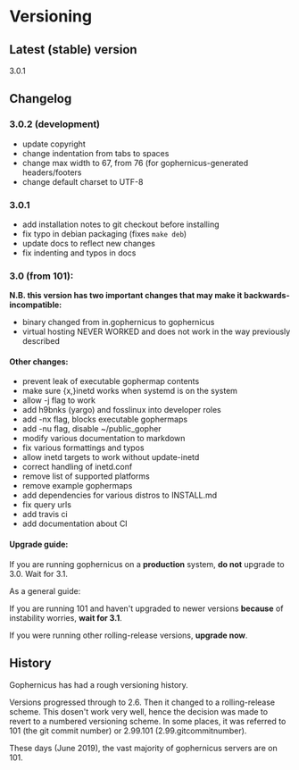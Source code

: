 # Versioning

## Latest (stable) version

3.0.1

## Changelog

<!--- this should be mirrored from Changelog -->

### 3.0.2 (development)

 * update copyright
 * change indentation from tabs to spaces
 * change max width to 67, from 76 (for gophernicus-generated
   headers/footers
 * change default charset to UTF-8

### 3.0.1

 * add installation notes to git checkout before installing
 * fix typo in debian packaging (fixes `make deb`)
 * update docs to reflect new changes
 * fix indenting and typos in docs

### 3.0 (from 101):

**N.B. this version has two important changes that may make it backwards-incompatible:**

 * binary changed from in.gophernicus to gophernicus
 * virtual hosting NEVER WORKED and does not work in the way previously described

#### Other changes:

 * prevent leak of executable gophermap contents
 * make sure {x,}inetd works when systemd is on the system
 * allow -j flag to work
 * add h9bnks (yargo) and fosslinux into developer roles
 * add -nx flag, blocks executable gophermaps
 * add -nu flag, disable ~/public_gopher
 * modify various documentation to markdown
 * fix various formattings and typos
 * allow inetd targets to work without update-inetd
 * correct handling of inetd.conf
 * remove list of supported platforms
 * remove example gophermaps
 * add dependencies for various distros to INSTALL.md
 * fix query urls
 * add travis ci
 * add documentation about CI

#### Upgrade guide:

If you are running gophernicus on a **production** system, **do not** upgrade to 3.0.
Wait for 3.1.

As a general guide:

If you are running 101 and haven't upgraded to newer versions **because** of
instability worries, **wait for 3.1**.

If you were running other rolling-release versions, **upgrade now**.

## History

Gophernicus has had a rough versioning history.

Versions progressed through to 2.6. Then it changed to a rolling-release scheme.
This dosen't work very well, hence the decision was made to revert to a numbered
versioning scheme. In some places, it was referred to 101 (the git commit
number) or 2.99.101 (2.99.gitcommitnumber).

These days (June 2019), the vast majority of gophernicus servers are on 101.

